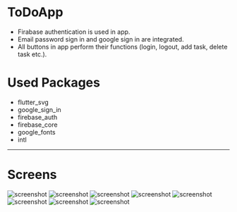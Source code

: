 # ToDoApp
- Firabase authentication is used in app. 
- Email password sign in and google sign in are integrated. 
- All buttons in app perform their functions (login, logout, add task, delete task etc.).

# Used Packages
- flutter_svg
- google_sign_in
- firebase_auth
- firebase_core
- google_fonts
- intl

****
# Screens
![screenshot](https://github.com/emrekorkmaz14/ToDoApp/blob/main/ekrangörüntüleri/1.png)
![screenshot](https://github.com/emrekorkmaz14/ToDoApp/blob/main/ekrangörüntüleri/2.png)
![screenshot](https://github.com/emrekorkmaz14/ToDoApp/blob/main/ekrangörüntüleri/3.png)
![screenshot](https://github.com/emrekorkmaz14/ToDoApp/blob/main/ekrangörüntüleri/4.png)
![screenshot](https://github.com/emrekorkmaz14/ToDoApp/blob/main/ekrangörüntüleri/5.png)
![screenshot](https://github.com/emrekorkmaz14/ToDoApp/blob/main/ekrangörüntüleri/6.png)
![screenshot](https://github.com/emrekorkmaz14/ToDoApp/blob/main/ekrangörüntüleri/7.png)
![screenshot](https://github.com/emrekorkmaz14/ToDoApp/blob/main/ekrangörüntüleri/8.png)


